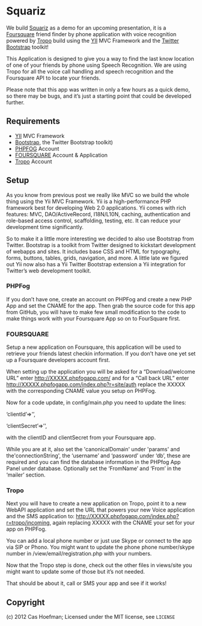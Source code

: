 # Squariz

We build [Squariz](http://squariz.phpfogapp.com) as a demo for an upcoming presentation, it is a [Foursquare](http://foursquare.com) friend finder by phone application with voice recognition powered by [Tropo](http://tropo.com) build using the [YII](http://yiiframeworks.com) MVC Framework and the [Twitter Bootstrap](http://twitter.github.com/bootstrap/) toolkit!

This Application is designed to give you a way to find the last know location of one of your friends by phone using Speech Recognition. We are using Tropo for all the voice call handling and speech recognition and the Foursquare API to locate your friends.

Please note that this app was written in only a few hours as a quick demo, so there may be bugs, and it’s just a starting point that could be developed further.

## Requirements

* [YII](http://www.yiiframework.com) MVC Framework
* [Bootstrap](http://twitter.github.com/bootstrap/), the Twitter Bootstrap toolkit)
* [PHPFOG](http://phpfog.com) Account
* [FOURSQUARE](http://www.foursquare.com) Account & Application
* [Tropo](http://www.tropo.com) Account


## Setup

As you know from previous post we really like MVC so we build the whole thing using the Yii MVC Framework. Yii is a high-performance PHP framework best for developing Web 2.0 applications. Yii comes with rich features: MVC, DAO/ActiveRecord, I18N/L10N, caching, authentication and role-based access control, scaffolding, testing, etc. It can reduce your development time significantly.

So to make it a little more interesting we decided to also use Bootstrap from Twitter. Bootstrap is a toolkit from Twitter designed to kickstart development of webapps and sites. It includes base CSS and HTML for typography, forms, buttons, tables, grids, navigation, and more. A little late we figured out Yii now also has a Yii Twitter Bootstrap extension a Yii integration for Twitter’s web development toolkit.


### PHPFog

If you don’t have one, create an account on PHPFog and create a new PHP App and set the CNAME for the app. Then grab the source code for this app from GitHub, you will have to make few small modification to the code to make things work with your Foursquare App so on to FourSquare first.

### FOURSQUARE

Setup a new application on Foursquare, this application will be used to retrieve your friends latest checkin information. If you don’t have one yet set up a Foursquare developers account first.

When setting up the application you will be asked for a “Download/welcome URL” enter http://XXXXX.phpfogapp.com/ and for a “Call back URL” enter http://XXXXX.phpfogapp.com/index.php?r=site/auth replace the XXXXX with the corresponding CNAME value you setup on PHPFog.

Now for a code update, in config/main.php you need to update the lines:

‘clientId’=>’<FOURSQUARECLIENTID>’,

‘clientSecret’=>’<FOURSQUARECLIENTSECRET>’,

with the clientID and clientSecret from your Foursquare app.

While you are at it, also set the 'canonicalDomain' under 'params' and the'connectionString', the ‘username’ and ‘password’ under ‘db’, these are required and you can find the database information in the PHPfog App Panel under database. Optionally set the ‘FromName’ and ‘From’ in the ‘mailer’ section.

### Tropo

Next you will have to create a new application on Tropo, point it to a new WebAPI application and set the URL that powers your new Voice application and the SMS application to: http://XXXXX.phpfogapp.com/index.php?r=tropo/incoming, again replacing XXXXX with the CNAME your set for your app on PHPFog.

You can add a local phone number or just use Skype or connect to the app via SIP or Phono. You might want to update the phone phone number/skype number in /view/email/registration.php with your numbers.

Now that the Tropo step is done, check out the other files in views/site you might want to update some of those but it’s not needed.

That should be about it, call or SMS your app and see if it works!

## Copyright

(c) 2012 Cas Hoefman; Licensed under the MIT license, see `LICENSE`

